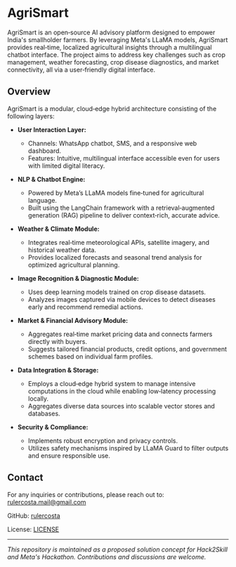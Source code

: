 # AgriSmart

AgriSmart is an open‑source AI advisory platform designed to empower India's smallholder farmers. By leveraging Meta's LLaMA models, AgriSmart provides real‑time, localized agricultural insights through a multilingual chatbot interface. The project aims to address key challenges such as crop management, weather forecasting, crop disease diagnostics, and market connectivity, all via a user‑friendly digital interface.

## Overview 

AgriSmart is a modular, cloud‑edge hybrid architecture consisting of the following layers:

- **User Interaction Layer:**  
  - Channels: WhatsApp chatbot, SMS, and a responsive web dashboard.
  - Features: Intuitive, multilingual interface accessible even for users with limited digital literacy.

- **NLP & Chatbot Engine:**  
  - Powered by Meta’s LLaMA models fine‑tuned for agricultural language.
  - Built using the LangChain framework with a retrieval‑augmented generation (RAG) pipeline to deliver context‑rich, accurate advice.

- **Weather & Climate Module:**  
  - Integrates real‑time meteorological APIs, satellite imagery, and historical weather data.
  - Provides localized forecasts and seasonal trend analysis for optimized agricultural planning.

- **Image Recognition & Diagnostic Module:**  
  - Uses deep learning models trained on crop disease datasets.
  - Analyzes images captured via mobile devices to detect diseases early and recommend remedial actions.

- **Market & Financial Advisory Module:**  
  - Aggregates real‑time market pricing data and connects farmers directly with buyers.
  - Suggests tailored financial products, credit options, and government schemes based on individual farm profiles.

- **Data Integration & Storage:**  
  - Employs a cloud‑edge hybrid system to manage intensive computations in the cloud while enabling low‑latency processing locally.
  - Aggregates diverse data sources into scalable vector stores and databases.

- **Security & Compliance:**  
  - Implements robust encryption and privacy controls.
  - Utilizes safety mechanisms inspired by LLaMA Guard to filter outputs and ensure responsible use.

## Contact

For any inquiries or contributions, please reach out to:  
[rulercosta.mail@gmail.com](mailto:rulercosta.mail@gmail.com)

GitHub: [rulercosta](https://github.com/rulercosta)

License: [LICENSE](LICENSE)

---

*This repository is maintained as a proposed solution concept for Hack2Skill and Meta's Hackathon. Contributions and discussions are welcome.*
